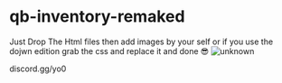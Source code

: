 # qb-inventory-remaked 
Just Drop The Html files then add images by your self or if you use the dojwn edition grab the css and replace it and done 😎
![unknown](https://user-images.githubusercontent.com/114163698/194772059-cd847bd8-4312-4107-86f8-79df03057648.png)


discord.gg/yo0
